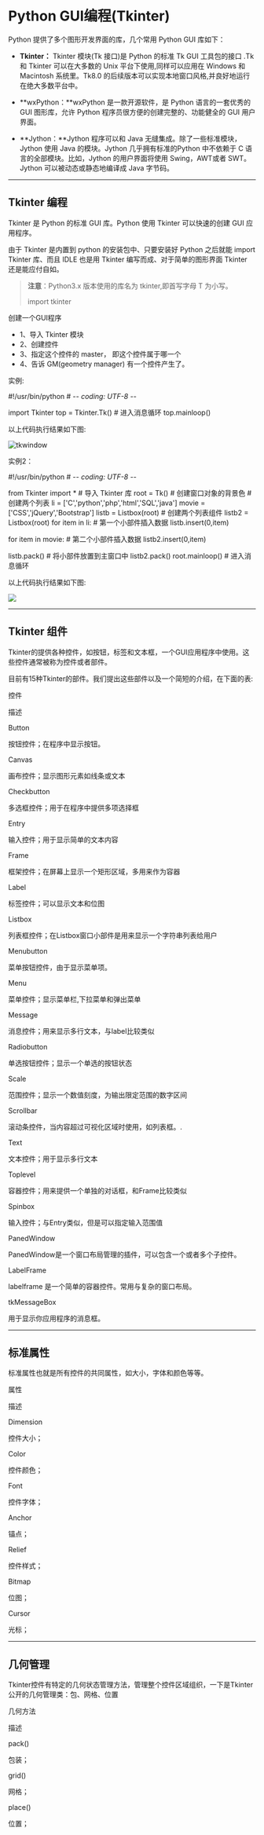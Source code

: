 Python GUI编程(Tkinter)
=====================

Python 提供了多个图形开发界面的库，几个常用 Python GUI 库如下：

*   **Tkinter：** Tkinter 模块(Tk 接口)是 Python 的标准 Tk GUI 工具包的接口 .Tk 和 Tkinter 可以在大多数的 Unix 平台下使用,同样可以应用在 Windows 和 Macintosh 系统里。Tk8.0 的后续版本可以实现本地窗口风格,并良好地运行在绝大多数平台中。
    
*   **wxPython：**wxPython 是一款开源软件，是 Python 语言的一套优秀的 GUI 图形库，允许 Python 程序员很方便的创建完整的、功能健全的 GUI 用户界面。
    
*   **Jython：**Jython 程序可以和 Java 无缝集成。除了一些标准模块，Jython 使用 Java 的模块。Jython 几乎拥有标准的Python 中不依赖于 C 语言的全部模块。比如，Jython 的用户界面将使用 Swing，AWT或者 SWT。Jython 可以被动态或静态地编译成 Java 字节码。
    

* * *

Tkinter 编程
----------

Tkinter 是 Python 的标准 GUI 库。Python 使用 Tkinter 可以快速的创建 GUI 应用程序。

由于 Tkinter 是内置到 python 的安装包中、只要安装好 Python 之后就能 import Tkinter 库、而且 IDLE 也是用 Tkinter 编写而成、对于简单的图形界面 Tkinter 还是能应付自如。

> **注意**：Python3.x 版本使用的库名为 tkinter,即首写字母 T 为小写。
> 
> import tkinter

创建一个GUI程序

*   1、导入 Tkinter 模块
*   2、创建控件
*   3、指定这个控件的 master， 即这个控件属于哪一个
*   4、告诉 GM(geometry manager) 有一个控件产生了。

实例:

#!/usr/bin/python
\# -*- coding: UTF-8 -*-

import Tkinter
top = Tkinter.Tk()
\# 进入消息循环
top.mainloop()

以上代码执行结果如下图:

![tkwindow](http://www.runoob.com/wp-content/uploads/2013/12/tkwindow.jpg)

实例2：

#!/usr/bin/python
\# -*- coding: UTF-8 -*-

from Tkinter import *           # 导入 Tkinter 库
root = Tk()                     # 创建窗口对象的背景色
                                # 创建两个列表
li     = \['C','python','php','html','SQL','java'\]
movie  = \['CSS','jQuery','Bootstrap'\]
listb  = Listbox(root)          #  创建两个列表组件
listb2 = Listbox(root)
for item in li:                 # 第一个小部件插入数据
    listb.insert(0,item)

for item in movie:              # 第二个小部件插入数据
    listb2.insert(0,item)

listb.pack()                    # 将小部件放置到主窗口中
listb2.pack()
root.mainloop()                 # 进入消息循环

以上代码执行结果如下图:

![](http://www.runoob.com/wp-content/uploads/2013/12/tk.jpg)

* * *

Tkinter 组件
----------

Tkinter的提供各种控件，如按钮，标签和文本框，一个GUI应用程序中使用。这些控件通常被称为控件或者部件。

目前有15种Tkinter的部件。我们提出这些部件以及一个简短的介绍，在下面的表:

控件

描述

Button

按钮控件；在程序中显示按钮。

Canvas

画布控件；显示图形元素如线条或文本

Checkbutton

多选框控件；用于在程序中提供多项选择框

Entry

输入控件；用于显示简单的文本内容

Frame

框架控件；在屏幕上显示一个矩形区域，多用来作为容器

Label

标签控件；可以显示文本和位图

Listbox

列表框控件；在Listbox窗口小部件是用来显示一个字符串列表给用户

Menubutton

菜单按钮控件，由于显示菜单项。

Menu

菜单控件；显示菜单栏,下拉菜单和弹出菜单

Message

消息控件；用来显示多行文本，与label比较类似

Radiobutton

单选按钮控件；显示一个单选的按钮状态

Scale

范围控件；显示一个数值刻度，为输出限定范围的数字区间

Scrollbar

滚动条控件，当内容超过可视化区域时使用，如列表框。.

Text

文本控件；用于显示多行文本

Toplevel

容器控件；用来提供一个单独的对话框，和Frame比较类似

Spinbox

输入控件；与Entry类似，但是可以指定输入范围值

PanedWindow

PanedWindow是一个窗口布局管理的插件，可以包含一个或者多个子控件。

LabelFrame

labelframe 是一个简单的容器控件。常用与复杂的窗口布局。

tkMessageBox

用于显示你应用程序的消息框。

* * *

标准属性
----

标准属性也就是所有控件的共同属性，如大小，字体和颜色等等。

属性

描述

Dimension

控件大小；

Color

控件颜色；

Font

控件字体；

Anchor

锚点；

Relief

控件样式；

Bitmap

位图；

Cursor

光标；

* * *

几何管理
----

Tkinter控件有特定的几何状态管理方法，管理整个控件区域组织，一下是Tkinter公开的几何管理类：包、网格、位置

几何方法

描述

pack()

包装；

grid()

网格；

place()

位置；